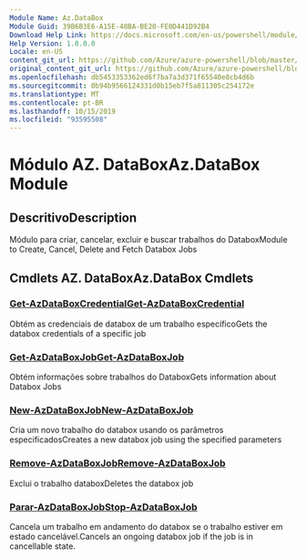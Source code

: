 ```yaml
---
Module Name: Az.DataBox
Module Guid: 39B6B3E6-A15E-48BA-BE20-FE0D441D92B4
Download Help Link: https://docs.microsoft.com/en-us/powershell/module/az.databox
Help Version: 1.0.0.0
Locale: en-US
content_git_url: https://github.com/Azure/azure-powershell/blob/master/src/DataBox/DataBox/help/Az.DataBox.md
original_content_git_url: https://github.com/Azure/azure-powershell/blob/master/src/DataBox/DataBox/help/Az.DataBox.md
ms.openlocfilehash: db5453353362ed6f7ba7a3d371f65540e8cb4d6b
ms.sourcegitcommit: 0b94b9566124331d0b15eb7f5a811305c254172e
ms.translationtype: MT
ms.contentlocale: pt-BR
ms.lasthandoff: 10/15/2019
ms.locfileid: "93595508"
---
```

# <span data-ttu-id="2b4ca-101">Módulo AZ. DataBox</span><span class="sxs-lookup"><span data-stu-id="2b4ca-101">Az.DataBox Module</span></span>
## <span data-ttu-id="2b4ca-102">Descritivo</span><span class="sxs-lookup"><span data-stu-id="2b4ca-102">Description</span></span>
<span data-ttu-id="2b4ca-103">Módulo para criar, cancelar, excluir e buscar trabalhos do Databox</span><span class="sxs-lookup"><span data-stu-id="2b4ca-103">Module to Create, Cancel, Delete and Fetch Databox Jobs</span></span>

## <span data-ttu-id="2b4ca-104">Cmdlets AZ. DataBox</span><span class="sxs-lookup"><span data-stu-id="2b4ca-104">Az.DataBox Cmdlets</span></span>
### [<span data-ttu-id="2b4ca-105">Get-AzDataBoxCredential</span><span class="sxs-lookup"><span data-stu-id="2b4ca-105">Get-AzDataBoxCredential</span></span>](Get-AzDataBoxCredential.md)
<span data-ttu-id="2b4ca-106">Obtém as credenciais de databox de um trabalho específico</span><span class="sxs-lookup"><span data-stu-id="2b4ca-106">Gets the databox credentials of a specific job</span></span>

### [<span data-ttu-id="2b4ca-107">Get-AzDataBoxJob</span><span class="sxs-lookup"><span data-stu-id="2b4ca-107">Get-AzDataBoxJob</span></span>](Get-AzDataBoxJob.md)
<span data-ttu-id="2b4ca-108">Obtém informações sobre trabalhos do Databox</span><span class="sxs-lookup"><span data-stu-id="2b4ca-108">Gets information about Databox Jobs</span></span>

### [<span data-ttu-id="2b4ca-109">New-AzDataBoxJob</span><span class="sxs-lookup"><span data-stu-id="2b4ca-109">New-AzDataBoxJob</span></span>](New-AzDataBoxJob.md)
<span data-ttu-id="2b4ca-110">Cria um novo trabalho do databox usando os parâmetros especificados</span><span class="sxs-lookup"><span data-stu-id="2b4ca-110">Creates a new databox job using the specified parameters</span></span>

### [<span data-ttu-id="2b4ca-111">Remove-AzDataBoxJob</span><span class="sxs-lookup"><span data-stu-id="2b4ca-111">Remove-AzDataBoxJob</span></span>](Remove-AzDataBoxJob.md)
<span data-ttu-id="2b4ca-112">Exclui o trabalho databox</span><span class="sxs-lookup"><span data-stu-id="2b4ca-112">Deletes the databox job</span></span>

### [<span data-ttu-id="2b4ca-113">Parar-AzDataBoxJob</span><span class="sxs-lookup"><span data-stu-id="2b4ca-113">Stop-AzDataBoxJob</span></span>](Stop-AzDataBoxJob.md)
<span data-ttu-id="2b4ca-114">Cancela um trabalho em andamento do databox se o trabalho estiver em estado cancelável.</span><span class="sxs-lookup"><span data-stu-id="2b4ca-114">Cancels an ongoing databox job if the job is in cancellable state.</span></span>

